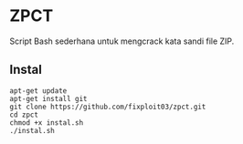 # ZPCT

Script Bash sederhana untuk mengcrack kata sandi file ZIP. 

## Instal

```
apt-get update
apt-get install git
git clone https://github.com/fixploit03/zpct.git
cd zpct
chmod +x instal.sh
./instal.sh
```
